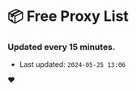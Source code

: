 # :package: Free Proxy List
### Updated every 15 minutes.

- Last updated: `2024-05-25 13:06`

:heart:
